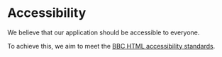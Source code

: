 # Accessibility

We believe that our application should be accessible to everyone.

To achieve this, we aim to meet the [BBC HTML accessibility standards](https://www.bbc.co.uk/accessibility/forproducts/guides/html/).
